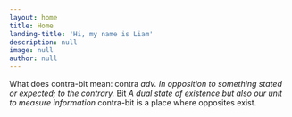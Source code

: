 ```yaml
---
layout: home
title: Home
landing-title: 'Hi, my name is Liam'
description: null
image: null
author: null
---
```


What does contra-bit mean: contra *adv. In opposition to something stated or expected; to the contrary.*  Bit *A dual state of existence but also our unit to measure information* contra-bit is a place where opposites exist.
